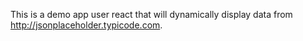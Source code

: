 This is a demo app user react that will dynamically display data from http://jsonplaceholder.typicode.com.